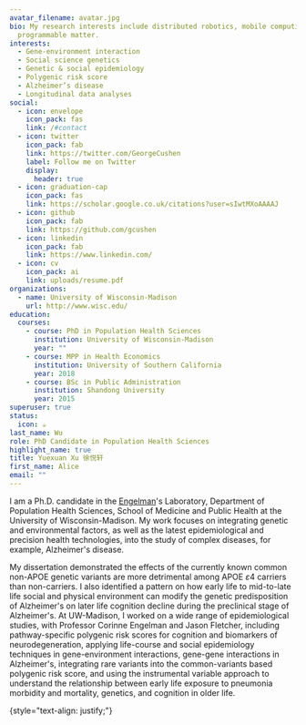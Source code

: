 ```yaml
---
avatar_filename: avatar.jpg
bio: My research interests include distributed robotics, mobile computing and
  programmable matter.
interests:
  - Gene-environment interaction
  - Social science genetics
  - Genetic & social epidemiology
  - Polygenic risk score
  - Alzheimer’s disease
  - Longitudinal data analyses
social:
  - icon: envelope
    icon_pack: fas
    link: /#contact
  - icon: twitter
    icon_pack: fab
    link: https://twitter.com/GeorgeCushen
    label: Follow me on Twitter
    display:
      header: true
  - icon: graduation-cap
    icon_pack: fas
    link: https://scholar.google.co.uk/citations?user=sIwtMXoAAAAJ
  - icon: github
    icon_pack: fab
    link: https://github.com/gcushen
  - icon: linkedin
    icon_pack: fab
    link: https://www.linkedin.com/
  - icon: cv
    icon_pack: ai
    link: uploads/resume.pdf
organizations:
  - name: University of Wisconsin-Madison
    url: http://www.wisc.edu/
education:
  courses:
    - course: PhD in Population Health Sciences
      institution: University of Wisconsin-Madison
      year: ""
    - course: MPP in Health Economics
      institution: University of Southern California
      year: 2018
    - course: BSc in Public Administration
      institution: Shandong University
      year: 2015
superuser: true
status:
  icon: ☕️
last_name: Wu
role: PhD Candidate in Population Health Sciences
highlight_name: true
title: Yuexuan Xu 徐悦轩
first_name: Alice
email: ""
---
```

I am a Ph.D. candidate in the [Engelman](https://med.stanford.edu/snyderlab.html)'s Laboratory, Department of Population Health Sciences, School of Medicine and Public Health at the University of Wisconsin-Madison. My work focuses on integrating genetic and environmental factors, as well as the latest epidemiological and precision health technologies, into the study of complex diseases, for example, Alzheimer's disease.

My dissertation demonstrated the effects of the currently known common non-APOE genetic variants are more detrimental among APOE *ε*4 carriers than non-carriers. I also identified a pattern on how early life to mid-to-late life social and physical environment can modify the genetic predisposition of Alzheimer's on later life cognition decline during the preclinical stage of Alzheimer's. At UW-Madison, I worked on a wide range of epidemiological studies, with Professor Corinne Engelman and Jason Fletcher, including pathway-specific polygenic risk scores for cognition and biomarkers of neurodegeneration, applying life-course and social epidemiology techniques in gene-environment interactions, gene-gene interactions in Alzheimer's, integrating rare variants into the common-variants based polygenic risk score, and using the instrumental variable approach to understand the relationship between early life exposure to pneumonia morbidity and mortality, genetics, and cognition in older life.

{style="text-align: justify;"}